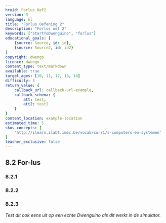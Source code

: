 ```yaml
---
hruid: Forlus_Oef2
version: 3
language: nl
title: "Forlus Oefening 2"
description: "Forlus oef 2"
keywords: ["StartToDwenguino", "forlus"]
educational_goals: [
    {source: Source, id: id}, 
    {source: Source2, id: id2}
]
copyright: dwengo
licence: dwengo
content_type: text/markdown
available: true
target_ages: [10, 11, 12, 13, 14]
difficulty: 3
return_value: {
    callback_url: callback-url-example,
    callback_schema: {
        att: test,
        att2: test2
    }
}
content_location: example-location
estimated_time: 5
skos_concepts: [
    'http://ilearn.ilabt.imec.be/vocab/curr1/s-computers-en-systemen'
]
teacher_exclusive: false
---
```

## 8.2 For-lus

### 8.2.1




### 8.2.2




### 8.2.3



*Test dit ook eens uit op een echte Dwenguino als dit werkt in de simulator.*